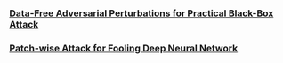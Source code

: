 ### [Data-Free Adversarial Perturbations for Practical Black-Box Attack](https://arxiv.org/abs/2003.01295)



### [Patch-wise Attack for Fooling Deep Neural Network](https://arxiv.org/abs/2007.06765)

